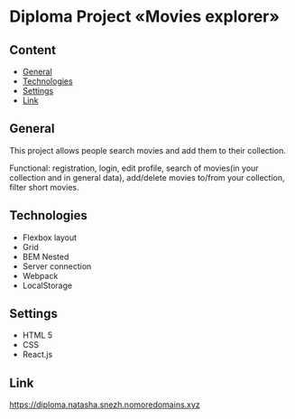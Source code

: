 # Diploma Project «Movies explorer»

## Content
* [General](#General)
* [Technologies](#Technologies)
* [Settings](#Settings)
* [Link](#Link)

## General

This project allows people search movies and add them to their collection.  

Functional: registration, login, edit profile, search of movies(in your collection and in general data), add/delete movies to/from your collection, filter short movies.

## Technologies
* Flexbox layout
* Grid
* BEM Nested
* Server connection
* Webpack
* LocalStorage

## Settings
* HTML 5
* CSS
* React.js

## Link

https://diploma.natasha.snezh.nomoredomains.xyz
